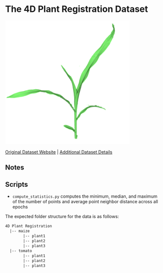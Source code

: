 # The 4D Plant Registration Dataset

<img src="./../../images/4D Plant Registration.png" width="400"/>

[Original Dataset Website](https://www.ipb.uni-bonn.de/data/4d-plant-registration) | [Additional Dataset Details](https://hpicgs.github.io/multi-temporal-point-cloud-datasets-survey/details/4D_Plant_Registration)

## Notes

## Scripts
* `compute_statistics.py` computes the minimum, median, and maximum of the number of points and average point neighbor distance across all epochs

The expected folder structure for the data is as follows:

```
4D Plant Registration
  |-- maize
        |-- plant1
        |-- plant2
        |-- plant3
  |-- tomato
        |-- plant1
        |-- plant2
        |-- plant3
```